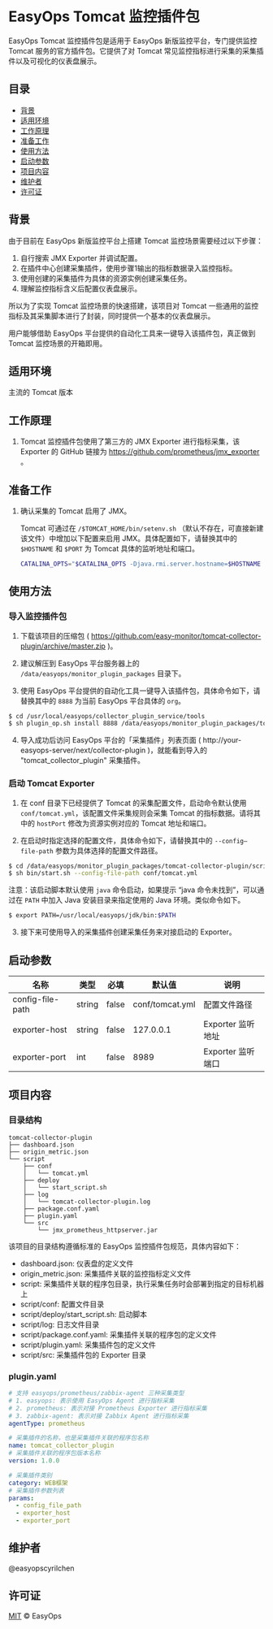 # EasyOps Tomcat 监控插件包

EasyOps Tomcat 监控插件包是适用于 EasyOps 新版监控平台，专门提供监控 Tomcat 服务的官方插件包。它提供了对 Tomcat 常见监控指标进行采集的采集插件以及可视化的仪表盘展示。

## 目录

- [背景](#背景)
- [适用环境](#适用环境)
- [工作原理](#工作原理)
- [准备工作](#准备工作)
- [使用方法](#使用方法)
- [启动参数](#启动参数) 
- [项目内容](#项目内容)
- [维护者](#维护者)
- [许可证](#许可证)

## 背景

由于目前在 EasyOps 新版监控平台上搭建 Tomcat 监控场景需要经过以下步骤：

1. 自行搜索 JMX Exporter 并调试配置。
2. 在插件中心创建采集插件，使用步骤1输出的指标数据录入监控指标。
3. 使用创建的采集插件为具体的资源实例创建采集任务。
4. 理解监控指标含义后配置仪表盘展示。

所以为了实现 Tomcat 监控场景的快速搭建，该项目对 Tomcat 一些通用的监控指标及其采集脚本进行了封装，同时提供一个基本的仪表盘展示。

用户能够借助 EasyOps 平台提供的自动化工具来一键导入该插件包，真正做到 Tomcat 监控场景的开箱即用。

## 适用环境

主流的 Tomcat 版本

## 工作原理

1. Tomcat 监控插件包使用了第三方的 JMX Exporter 进行指标采集，该 Exporter 的 GitHub 链接为 https://github.com/prometheus/jmx_exporter 。

## 准备工作

1. 确认采集的 Tomcat 启用了 JMX。

    Tomcat 可通过在 `/$TOMCAT_HOME/bin/setenv.sh` （默认不存在，可直接新建该文件）中增加以下配置来启用 JMX。具体配置如下，请替换其中的 `$HOSTNAME` 和 `$PORT` 为 Tomcat 具体的监听地址和端口。

    ```sh
    CATALINA_OPTS="$CATALINA_OPTS -Djava.rmi.server.hostname=$HOSTNAME -Dcom.sun.management.jmxremote -Dcom.sun.management.jmxremote.port=$PORT -Dcom.sun.management.jmxremote.rmi.port=$PORT -Dcom.sun.management.jmxremote.ssl=false -Dcom.sun.management.jmxremote.authenticate=false"
    ```

## 使用方法

### 导入监控插件包

1. 下载该项目的压缩包 ( https://github.com/easy-monitor/tomcat-collector-plugin/archive/master.zip )。

2. 建议解压到 EasyOps 平台服务器上的 `/data/easyops/monitor_plugin_packages` 目录下。

3. 使用 EasyOps 平台提供的自动化工具一键导入该插件包，具体命令如下，请替换其中的 `8888` 为当前 EasyOps 平台具体的 `org`。

```sh
$ cd /usr/local/easyops/collector_plugin_service/tools
$ sh plugin_op.sh install 8888 /data/easyops/monitor_plugin_packages/tomcat-collector-plugin
```

4. 导入成功后访问 EasyOps 平台的「采集插件」列表页面 ( http://your-easyops-server/next/collector-plugin )，就能看到导入的 "tomcat_collector_plugin" 采集插件。

### 启动 Tomcat Exporter

1. 在 conf 目录下已经提供了 Tomcat 的采集配置文件，启动命令默认使用 `conf/tomcat.yml`，该配置文件采集规则会采集 Tomcat 的指标数据。请将其中的 `hostPort` 修改为资源实例对应的 Tomcat 地址和端口。

2. 在启动时指定选择的配置文件，具体命令如下，请替换其中的 `--config—file-path` 参数为具体选择的配置文件路径。

```sh
$ cd /data/easyops/monitor_plugin_packages/tomcat-collector-plugin/script
$ sh bin/start.sh --config-file-path conf/tomcat.yml
```

注意：该启动脚本默认使用 `java` 命令启动，如果提示 “java 命令未找到”，可以通过在 `PATH` 中加入 Java 安装目录来指定使用的 Java 环境。类似命令如下。

```sh
$ export PATH=/usr/local/easyops/jdk/bin:$PATH
```

3. 接下来可使用导入的采集插件创建采集任务来对接启动的 Exporter。

## 启动参数

| 名称 | 类型 | 必填 | 默认值 | 说明 |
| --- | --- | --- | --- | --- |
| config-file-path | string | false | conf/tomcat.yml | 配置文件路径 |
| exporter-host | string | false | 127.0.0.1 | Exporter 监听地址 |
| exporter-port | int | false | 8989 | Exporter 监听端口 |

## 项目内容

### 目录结构

```
tomcat-collector-plugin
├── dashboard.json
├── origin_metric.json
└── script
    ├── conf
    │   └── tomcat.yml
    ├── deploy
    │   └── start_script.sh
    ├── log
    │   └── tomcat-collector-plugin.log
    ├── package.conf.yaml
    ├── plugin.yaml
    └── src
        └── jmx_prometheus_httpserver.jar
```

该项目的目录结构遵循标准的 EasyOps 监控插件包规范，具体内容如下：

- dashboard.json: 仪表盘的定义文件
- origin_metric.json: 采集插件关联的监控指标定义文件
- script: 采集插件关联的程序包目录，执行采集任务时会部署到指定的目标机器上
- script/conf: 配置文件目录
- script/deploy/start_script.sh: 启动脚本
- script/log: 日志文件目录
- script/package.conf.yaml: 采集插件关联的程序包的定义文件
- script/plugin.yaml: 采集插件包的定义文件
- script/src: 采集插件包的 Exporter 目录

### plugin.yaml

```yaml
# 支持 easyops/prometheus/zabbix-agent 三种采集类型
# 1. easyops: 表示使用 EasyOps Agent 进行指标采集
# 2. prometheus: 表示对接 Prometheus Exporter 进行指标采集
# 3. zabbix-agent: 表示对接 Zabbix Agent 进行指标采集
agentType: prometheus

# 采集插件的名称，也是采集插件关联的程序包名称
name: tomcat_collector_plugin
# 采集插件关联的程序包版本名称
version: 1.0.0

# 采集插件类别 
category: WEB框架
# 采集插件参数列表
params:
  - config_file_path
  - exporter_host
  - exporter_port
```

## 维护者

@easyopscyrilchen

## 许可证

[MIT](#许可证) © EasyOps
